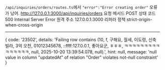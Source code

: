 `/api/inquiries/orders/routes.ts`에서 `"error":"Error creating order"` 오류가 났어.
http://127.0.0.1:3000/api/inquiries/orders
요청 메서드
POST
상태 코드
500 Internal Server Error
원격 주소
127.0.0.1:3000
리퍼러 정책
strict-origin-when-cross-origin

--------------
{
  code: '23502',
  details: 'Failing row contains (10, f, 구해요, 월세, 이도령, 신축빌라, 3억 오천, 01012345678, ::ffff:127.0.0.1, 좋아요군, ㅎㅎㅎ, ㅋㅋㅋㅋㅋㅋㅋㅋㅋㅋㅋㅋㅋㅋㅋ, null, 2025-10-20 13:39:54.078, null).',
  hint: null,
  message: 'null value in column "updatedAt" of relation "Order" violates not-null constraint'
}